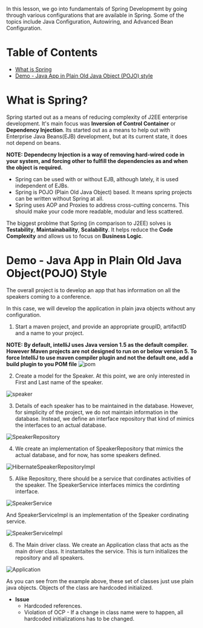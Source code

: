 In this lesson, we go into fundamentals of Spring Developmemt by going through various configurations that are available in Spring. Some of the topics include Java Configuration, Autowiring, and Advanced Bean Configuration.

# Table of Contents
* [What is Spring](link)
* [Demo - Java App in Plain Old Java Object (POJO) style](link)


# What is Spring?
   Spring started out as a means of reducing complexity of J2EE enterprise development. It's main focus was **Inversion of Control Container** or **Dependency Injection**. Its started out as a means to help out with Enterprise Java Beans(EJB) development, but at its current state, it does not depend on beans.

   **NOTE: Dependecny Injection is a way of removing hard-wired code in your system, and forcing other to fulfill the dependencies as and when the object is required.**

   * Spring can be used with or without EJB, although lately, it is used independent of EJBs.
   * Spring is POJO (Plain Old Java Object) based. It means spring projects can be written without Spring at all.
   * Spring uses AOP and Proxies to address cross-cutting concerns. This should make your code more readable, modular and less scattered.

   The biggest problme that Spring (in comparison to J2EE) solves is **Testability**, **Maintainabaility**, **Scalability**. It helps reduce the **Code Complexity** and allows us to focus on **Business Logic**.

# Demo - Java App in Plain Old Java Object(POJO) Style
   The overall project is to develop an app that has information on all the speakers coming to a conference.

   In this case, we will develop the application in plain java objects without any configuration.
   
   1. Start a maven project, and provide an appropriate groupID, artifactID and a name to your project.

   **NOTE: By default, intelliJ uses Java version 1.5 as the default compiler. However Maven projects are not designed to run on or below version 5. To force IntelliJ to use maven compiler plugin and not the default one, add a build plugin to you POM file**
   ![pom](https://github.com/jjoishi/SpringBoot/blob/master/Tutorials/2.%20Spring%20Framework%20-%20Spring%20Fundamentals/images/1.%20java_pojo/pom.PNG)

   2. Create a model for the Speaker. At this point, we are only interested in First and Last name of the speaker.
   
   ![speaker](https://github.com/jjoishi/SpringBoot/blob/master/Tutorials/2.%20Spring%20Framework%20-%20Spring%20Fundamentals/images/1.%20java_pojo/speaker.PNG)

   3. Details of each speaker has to be maintained in the database. However, for simplicity of the project, we do not maintain information in the database. Instead, we define an interface repository that kind of mimics the interfaces to an actual database.

   ![SpeakerRepository](https://github.com/jjoishi/SpringBoot/blob/master/Tutorials/2.%20Spring%20Framework%20-%20Spring%20Fundamentals/images/1.%20java_pojo/SpeakerRepository.PNG)

   4. We create an implementation of SpeakerRepository that mimics the actual database, and for now, has some speakers defined.

   ![HibernateSpeakerRepositoryImpl](https://github.com/jjoishi/SpringBoot/blob/master/Tutorials/2.%20Spring%20Framework%20-%20Spring%20Fundamentals/images/1.%20java_pojo/HibernateSpeakerRepositoryImpl.PNG)

   5. Alike Repository, there should be a service that cordinates activities of the speaker. The SpeakerService interfaces mimics the cordinting interface.

   ![SpeakerService](https://github.com/jjoishi/SpringBoot/blob/master/Tutorials/2.%20Spring%20Framework%20-%20Spring%20Fundamentals/images/1.%20java_pojo/SpeakerService.PNG)

   And SpeakerServiceImpl is an implementation of the Speaker cordinating service.

   ![SpeakerServiceImpl](https://github.com/jjoishi/SpringBoot/blob/master/Tutorials/2.%20Spring%20Framework%20-%20Spring%20Fundamentals/images/1.%20java_pojo/SpeakerServiceImpl.PNG)

   6. The Main driver class. We create an Application class that acts as the main driver class. It instantaites the service. This is turn initializes the repository and all speakers.
   
   ![Application](https://github.com/jjoishi/SpringBoot/blob/master/Tutorials/2.%20Spring%20Framework%20-%20Spring%20Fundamentals/images/1.%20java_pojo/Application.PNG)

   As you can see from the example above, these set of classes just use plain java objects. Objects of the class are hardcoded initialized. 

   * **Issue**
      * Hardcoded references. 
      * Violation of OCP - If a change in class name were to happen, all hardcoded initializations has to be changed.





